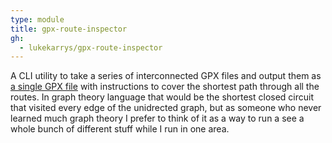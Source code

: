 ```yaml
---
type: module
title: gpx-route-inspector
gh:
  - lukekarrys/gpx-route-inspector
---
```


A CLI utility to take a series of interconnected GPX files and output them as [a single GPX file](https://github.com/lukekarrys/gpx-route-inspector/blob/master/examples/santan/output.geojson) with instructions to cover the shortest path through all the routes. In graph theory language that would be the shortest closed circuit that visited every edge of the unidrected graph, but as someone who never learned much graph theory I prefer to think of it as a way to run a see a whole bunch of different stuff while I run in one area.
